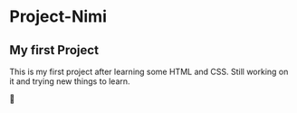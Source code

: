 # Project-Nimi

## My first Project

This is my first project after learning some HTML and CSS.
Still working on it and trying new things to learn. 

:dragon: 